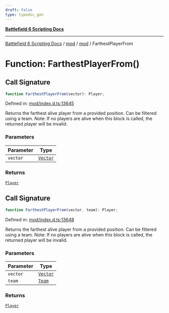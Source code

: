 ```yaml
---
draft: false
type: typedoc_gen
---
```


[**Battlefield 6 Scripting Docs**](../../../_index.md)

***

[Battlefield 6 Scripting Docs](../../../_index.md) / [mod](../../_index.md) / [mod](../_index.md) / FarthestPlayerFrom

# Function: FarthestPlayerFrom()

## Call Signature

```ts
function FarthestPlayerFrom(vector): Player;
```

Defined in: [mod/index.d.ts:13645](https://github.com/battlefield-portal-community/portal-docs/blob/6d87e21c5922a3efb03c634dbe98e5fe6e797672/generators/santiago/mod/index.d.ts#L13645)

Returns the farthest alive player from a provided position. Can be filtered using a team. Note: If no players are alive when this block is called, the returned player will be invalid.

### Parameters

| Parameter | Type |
| ------ | ------ |
| `vector` | [`Vector`](../Vector/_index.md) |

### Returns

[`Player`](../Player/_index.md)

## Call Signature

```ts
function FarthestPlayerFrom(vector, team): Player;
```

Defined in: [mod/index.d.ts:13648](https://github.com/battlefield-portal-community/portal-docs/blob/6d87e21c5922a3efb03c634dbe98e5fe6e797672/generators/santiago/mod/index.d.ts#L13648)

Returns the farthest alive player from a provided position. Can be filtered using a team. Note: If no players are alive when this block is called, the returned player will be invalid.

### Parameters

| Parameter | Type |
| ------ | ------ |
| `vector` | [`Vector`](../Vector/_index.md) |
| `team` | [`Team`](../Team/_index.md) |

### Returns

[`Player`](../Player/_index.md)
